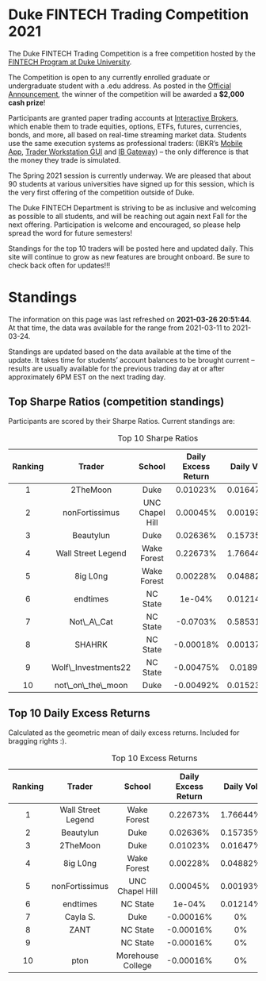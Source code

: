 
<!-- README.md is generated from README.Rmd. Please edit that file -->

# Duke FINTECH Trading Competition 2021

The Duke FINTECH Trading Competition is a free competition hosted by the
[FINTECH Program at Duke University](https://fintech.meng.duke.edu/).

The Competition is open to any currently enrolled graduate or
undergraduate student with a .edu address. As posted in the [Official
Announcement](https://fintech.meng.duke.edu/news/duke-fintech-program-announces-trading-competition),
the winner of the competition will be awarded a **$2,000 cash prize**!

Participants are granted paper trading accounts at [Interactive
Brokers](https://www.interactivebrokers.com/en/index.php?f=1338&gclid=CjwKCAjw6fCCBhBNEiwAem5SO84OkMDwq8mlx6lCjOmAmCNDUaLbhxtQuFSUlozy6iLEZtmsve2w-hoCQ9sQAvD_BwE),
which enable them to trade equities, options, ETFs, futures, currencies,
bonds, and more, all based on real-time streaming market data. Students
use the same execution systems as professional traders: (IBKR’s [Mobile
App](https://www.interactivebrokers.com/en/index.php?f=1300), [Trader
Workstation
GUI](https://www.interactivebrokers.com/en/index.php?f=16040) and [IB
Gateway](https://www.interactivebrokers.com/en/index.php?f=16457)) – the
only difference is that the money they trade is simulated.

The Spring 2021 session is currently underway. We are pleased that about
90 students at various universities have signed up for this session,
which is the very first offering of the competition outside of Duke.

The Duke FINTECH Department is striving to be as inclusive and welcoming
as possible to all students, and will be reaching out again next Fall
for the next offering. Participation is welcome and encouraged, so
please help spread the word for future semesters!

Standings for the top 10 traders will be posted here and updated daily.
This site will continue to grow as new features are brought onboard. Be
sure to check back often for updates!!!

# Standings

The information on this page was last refreshed on **2021-03-26
20:51:44**. At that time, the data was available for the range from
2021-03-11 to 2021-03-24.

Standings are updated based on the data available at the time of the
update. It takes time for students’ account balances to be brought
current – results are usually available for the previous trading day at
or after approximately 6PM EST on the next trading day.

## Top Sharpe Ratios (competition standings)

Participants are scored by their Sharpe Ratios. Current standings are:
<table>
<caption>
Top 10 Sharpe Ratios
</caption>
<thead>
<tr>
<th style="text-align:center;">
Ranking
</th>
<th style="text-align:center;">
Trader
</th>
<th style="text-align:center;">
School
</th>
<th style="text-align:center;">
Daily Excess Return
</th>
<th style="text-align:center;">
Daily Vol
</th>
<th style="text-align:center;">
Sharpe Ratio
</th>
</tr>
</thead>
<tbody>
<tr>
<td style="text-align:center;">
1
</td>
<td style="text-align:center;">
2TheMoon
</td>
<td style="text-align:center;">
Duke
</td>
<td style="text-align:center;">
0.01023%
</td>
<td style="text-align:center;">
0.01647%
</td>
<td style="text-align:center;">
0.621
</td>
</tr>
<tr>
<td style="text-align:center;">
2
</td>
<td style="text-align:center;">
nonFortissimus
</td>
<td style="text-align:center;">
UNC Chapel Hill
</td>
<td style="text-align:center;">
0.00045%
</td>
<td style="text-align:center;">
0.00193%
</td>
<td style="text-align:center;">
0.233
</td>
</tr>
<tr>
<td style="text-align:center;">
3
</td>
<td style="text-align:center;">
Beautylun
</td>
<td style="text-align:center;">
Duke
</td>
<td style="text-align:center;">
0.02636%
</td>
<td style="text-align:center;">
0.15735%
</td>
<td style="text-align:center;">
0.168
</td>
</tr>
<tr>
<td style="text-align:center;">
4
</td>
<td style="text-align:center;">
Wall Street Legend
</td>
<td style="text-align:center;">
Wake Forest
</td>
<td style="text-align:center;">
0.22673%
</td>
<td style="text-align:center;">
1.76644%
</td>
<td style="text-align:center;">
0.128
</td>
</tr>
<tr>
<td style="text-align:center;">
5
</td>
<td style="text-align:center;">
8ig L0ng
</td>
<td style="text-align:center;">
Wake Forest
</td>
<td style="text-align:center;">
0.00228%
</td>
<td style="text-align:center;">
0.04882%
</td>
<td style="text-align:center;">
0.047
</td>
</tr>
<tr>
<td style="text-align:center;">
6
</td>
<td style="text-align:center;">
endtimes
</td>
<td style="text-align:center;">
NC State
</td>
<td style="text-align:center;">
1e-04%
</td>
<td style="text-align:center;">
0.01214%
</td>
<td style="text-align:center;">
0.008
</td>
</tr>
<tr>
<td style="text-align:center;">
7
</td>
<td style="text-align:center;">
Not\_A\_Cat
</td>
<td style="text-align:center;">
NC State
</td>
<td style="text-align:center;">
-0.0703%
</td>
<td style="text-align:center;">
0.58531%
</td>
<td style="text-align:center;">
-0.120
</td>
</tr>
<tr>
<td style="text-align:center;">
8
</td>
<td style="text-align:center;">
SHAHRK
</td>
<td style="text-align:center;">
NC State
</td>
<td style="text-align:center;">
-0.00018%
</td>
<td style="text-align:center;">
0.00137%
</td>
<td style="text-align:center;">
-0.131
</td>
</tr>
<tr>
<td style="text-align:center;">
9
</td>
<td style="text-align:center;">
Wolf\_Investments22
</td>
<td style="text-align:center;">
NC State
</td>
<td style="text-align:center;">
-0.00475%
</td>
<td style="text-align:center;">
0.0189%
</td>
<td style="text-align:center;">
-0.251
</td>
</tr>
<tr>
<td style="text-align:center;">
10
</td>
<td style="text-align:center;">
not\_on\_the\_moon
</td>
<td style="text-align:center;">
Duke
</td>
<td style="text-align:center;">
-0.00492%
</td>
<td style="text-align:center;">
0.01523%
</td>
<td style="text-align:center;">
-0.323
</td>
</tr>
</tbody>
</table>

## Top 10 Daily Excess Returns

Calculated as the geometric mean of daily excess returns. Included for
bragging rights :).

<table>
<caption>
Top 10 Excess Returns
</caption>
<thead>
<tr>
<th style="text-align:center;">
Ranking
</th>
<th style="text-align:center;">
Trader
</th>
<th style="text-align:center;">
School
</th>
<th style="text-align:center;">
Daily Excess Return
</th>
<th style="text-align:center;">
Daily Vol
</th>
<th style="text-align:center;">
Sharpe Ratio
</th>
</tr>
</thead>
<tbody>
<tr>
<td style="text-align:center;">
1
</td>
<td style="text-align:center;">
Wall Street Legend
</td>
<td style="text-align:center;">
Wake Forest
</td>
<td style="text-align:center;">
0.22673%
</td>
<td style="text-align:center;">
1.76644%
</td>
<td style="text-align:center;">
0.128
</td>
</tr>
<tr>
<td style="text-align:center;">
2
</td>
<td style="text-align:center;">
Beautylun
</td>
<td style="text-align:center;">
Duke
</td>
<td style="text-align:center;">
0.02636%
</td>
<td style="text-align:center;">
0.15735%
</td>
<td style="text-align:center;">
0.168
</td>
</tr>
<tr>
<td style="text-align:center;">
3
</td>
<td style="text-align:center;">
2TheMoon
</td>
<td style="text-align:center;">
Duke
</td>
<td style="text-align:center;">
0.01023%
</td>
<td style="text-align:center;">
0.01647%
</td>
<td style="text-align:center;">
0.621
</td>
</tr>
<tr>
<td style="text-align:center;">
4
</td>
<td style="text-align:center;">
8ig L0ng
</td>
<td style="text-align:center;">
Wake Forest
</td>
<td style="text-align:center;">
0.00228%
</td>
<td style="text-align:center;">
0.04882%
</td>
<td style="text-align:center;">
0.047
</td>
</tr>
<tr>
<td style="text-align:center;">
5
</td>
<td style="text-align:center;">
nonFortissimus
</td>
<td style="text-align:center;">
UNC Chapel Hill
</td>
<td style="text-align:center;">
0.00045%
</td>
<td style="text-align:center;">
0.00193%
</td>
<td style="text-align:center;">
0.233
</td>
</tr>
<tr>
<td style="text-align:center;">
6
</td>
<td style="text-align:center;">
endtimes
</td>
<td style="text-align:center;">
NC State
</td>
<td style="text-align:center;">
1e-04%
</td>
<td style="text-align:center;">
0.01214%
</td>
<td style="text-align:center;">
0.008
</td>
</tr>
<tr>
<td style="text-align:center;">
7
</td>
<td style="text-align:center;">
Cayla S.
</td>
<td style="text-align:center;">
Duke
</td>
<td style="text-align:center;">
-0.00016%
</td>
<td style="text-align:center;">
0%
</td>
<td style="text-align:center;">
-Inf
</td>
</tr>
<tr>
<td style="text-align:center;">
8
</td>
<td style="text-align:center;">
ZANT
</td>
<td style="text-align:center;">
NC State
</td>
<td style="text-align:center;">
-0.00016%
</td>
<td style="text-align:center;">
0%
</td>
<td style="text-align:center;">
-Inf
</td>
</tr>
<tr>
<td style="text-align:center;">
9
</td>
<td style="text-align:center;">
<GU@LTER>
</td>
<td style="text-align:center;">
NC State
</td>
<td style="text-align:center;">
-0.00016%
</td>
<td style="text-align:center;">
0%
</td>
<td style="text-align:center;">
-Inf
</td>
</tr>
<tr>
<td style="text-align:center;">
10
</td>
<td style="text-align:center;">
pton
</td>
<td style="text-align:center;">
Morehouse College
</td>
<td style="text-align:center;">
-0.00016%
</td>
<td style="text-align:center;">
0%
</td>
<td style="text-align:center;">
-Inf
</td>
</tr>
</tbody>
</table>
